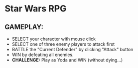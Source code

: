 # Star Wars RPG

## GAMEPLAY:

* SELECT your character with mouse click
* SELECT one of three enemy players to attack first
* BATTLE the "Current Defender" by clicking "Attack" button
* WIN by defeating all enemies.
* **CHALLENGE:** Play as Yoda and WIN (without dying...)






